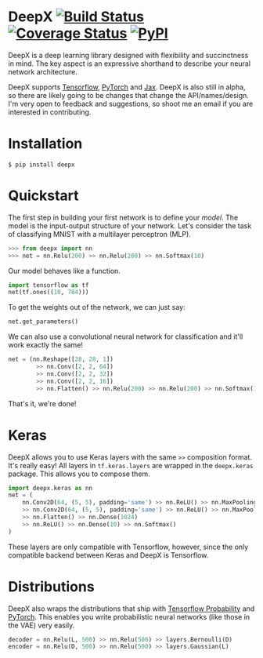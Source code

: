 # DeepX [![Build Status](https://travis-ci.org/sharadmv/deepx.svg?branch=master)](https://travis-ci.org/sharadmv/deepx) [![Coverage Status](https://coveralls.io/repos/sharadmv/deepx/badge.svg?branch=master&service=github)](https://coveralls.io/github/sharadmv/deepx?branch=master) [![PyPI](https://img.shields.io/pypi/v/deepx.svg)](https://pypi.python.org/pypi/deepx)
DeepX is a deep learning library designed with flexibility and succinctness in mind.
The key aspect is an expressive shorthand to describe your neural network architecture.

DeepX supports [Tensorflow](http://www.tensorflow.org), [PyTorch](https://pytorch.org/)
and [Jax](https://github.com/google/jax). DeepX is also still in alpha, so there are likely
going to be changes that change the API/names/design. I'm very open to feedback and suggestions,
so shoot me an email if you are interested in contributing.

Installation
====================================

```
$ pip install deepx
```

Quickstart
=================================

The first step in building your first network is to define your *model*.
The model is the input-output structure of your network.
Let's consider the task of classifying MNIST with a multilayer perceptron (MLP).

```python
>>> from deepx import nn
>>> net = nn.Relu(200) >> nn.Relu(200) >> nn.Softmax(10)
```

Our model behaves like a function.
```python
import tensorflow as tf
net(tf.ones((10, 784)))
```
To get the weights out of the network, we can just say:
```python
net.get_parameters()
```

We can also use a convolutional neural network for classification and it'll work exactly the same!
```python
net = (nn.Reshape([28, 28, 1])
        >> nn.Conv([2, 2, 64])
        >> nn.Conv([2, 2, 32])
        >> nn.Conv([2, 2, 16])
        >> nn.Flatten() >> nn.Relu(200) >> nn.Relu(200) >> nn.Softmax(10))
```


That's it, we're done!

Keras
=====================================
DeepX allows you to use Keras layers with the same `>>` composition format.
It's really easy! All layers in `tf.keras.layers` are wrapped in the `deepx.keras` package.
This allows you to compose them. 

```python
import deepx.keras as nn
net = (
    nn.Conv2D(64, (5, 5), padding='same') >> nn.ReLU() >> nn.MaxPooling2D(padding='same')
    >> nn.Conv2D(64, (5, 5), padding='same') >> nn.ReLU() >> nn.MaxPooling2D(padding='same')
    >> nn.Flatten() >> nn.Dense(1024)
    >> nn.ReLU() >> nn.Dense(10) >> nn.Softmax()
)
```
These layers are only compatible with Tensorflow, however, since the only compatible backend between
Keras and DeepX is Tensorflow.

Distributions
========================
DeepX also wraps the distributions that ship with [Tensorflow Probability](https://www.tensorflow.org/probability) and [PyTorch](https://pytorch.org/docs/stable/distributions.html).
This enables you write probabilistic neural networks (like those in the VAE) very easily.
```python
decoder = nn.Relu(L, 500) >> nn.Relu(500) >> layers.Bernoulli(D)
encoder = nn.Relu(D, 500) >> nn.Relu(500) >> layers.Gaussian(L)
```
